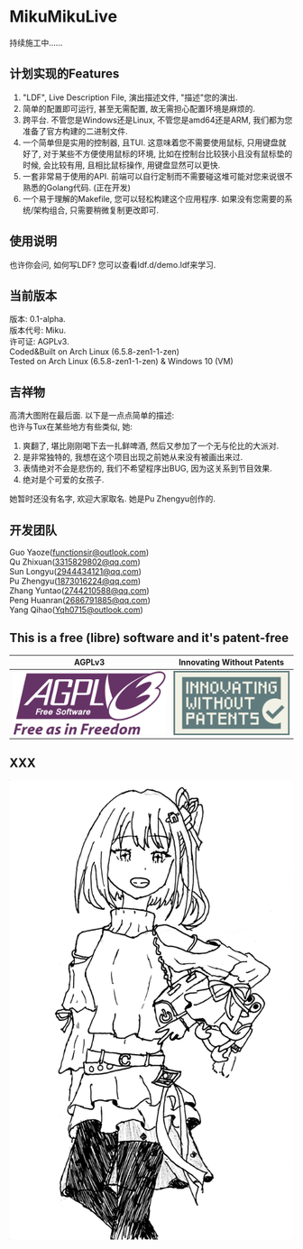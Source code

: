 <!--
 * @Author: Guo Yaoze, Qu Zhixuan, Sun Longyu, Pu Zhengyu, Zhang Yuntao, Peng Huanran, Yang Qihao
 * @License: AGPLv3
 * @Date: 2023-10-19 20:37:06
 * @LastEditTime: 2023-10-22 20:49:29
 * @Description: README
 * @FilePath: /MikuMikuLive/README.md
-->
# MikuMikuLive

持续施工中……

## 计划实现的Features

1. "LDF", Live Description File, 演出描述文件, "描述"您的演出.
2. 简单的配置即可运行, 甚至无需配置, 故无需担心配置环境是麻烦的.
3. 跨平台. 不管您是Windows还是Linux, 不管您是amd64还是ARM, 我们都为您准备了官方构建的二进制文件.
4. 一个简单但是实用的控制器, 且TUI. 这意味着您不需要使用鼠标, 只用键盘就好了, 对于某些不方便使用鼠标的环境, 比如在控制台比较狭小且没有鼠标垫的时候, 会比较有用, 且相比鼠标操作, 用键盘显然可以更快.
5. 一套非常易于使用的API. 前端可以自行定制而不需要碰这堆可能对您来说很不熟悉的Golang代码. (正在开发)
6. 一个易于理解的Makefile, 您可以轻松构建这个应用程序. 如果没有您需要的系统/架构组合, 只需要稍微复制更改即可.

## 使用说明

也许你会问, 如何写LDF? 您可以查看ldf.d/demo.ldf来学习.

## 当前版本

版本: 0.1-alpha.  
版本代号: Miku.  
许可证: AGPLv3.  
Coded&Built on Arch Linux (6.5.8-zen1-1-zen)  
Tested on Arch Linux (6.5.8-zen1-1-zen) & Windows 10 (VM)  

## 吉祥物

高清大图附在最后面.
以下是一点点简单的描述:  
也许与Tux在某些地方有些类似, 她:

1. 爽翻了, 堪比刚刚喝下去一扎鲜啤酒, 然后又参加了一个无与伦比的大派对.
2. 是非常独特的, 我想在这个项目出现之前她从来没有被画出来过.
3. 表情绝对不会是悲伤的, 我们不希望程序出BUG, 因为这关系到节目效果.
4. 绝对是个可爱的女孩子.

她暂时还没有名字, 欢迎大家取名.
她是Pu Zhengyu创作的.

## 开发团队

Guo Yaoze(<functionsir@outlook.com>)  
Qu Zhixuan(<3315829802@qq.com>)  
Sun Longyu(<2944434121@qq.com>)  
Pu Zhengyu(<1873016224@qq.com>)  
Zhang Yuntao(<2744210588@qq.com>)  
Peng Huanran(<2686791885@qq.com>)  
Yang Qihao(<Yqh0715@outlook.com>)  

## This is a free (libre) software and it's patent-free

|               AGPLv3                |              Innovating Without Patents              |
|-------------------------------------|------------------------------------------------------|
|![agpl_v3](media.d/agpl-v3.png)      |![patent_free](media.d/innovating-without-patents.png)|

## XXX

![a_cute_girl](media.d/xxx.png)
